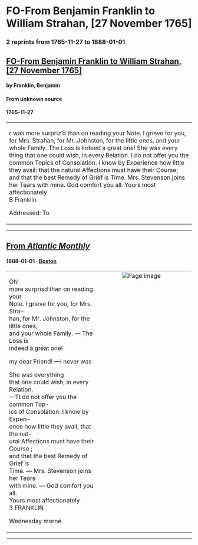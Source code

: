 
# FO-From Benjamin Franklin to William Strahan, [27 November 1765]

### 2 reprints from 1765-11-27 to 1888-01-01

## [FO-From Benjamin Franklin to William Strahan, [27 November 1765]](https://founders.archives.gov/documents/Franklin/01-12-02-0189)

#### by Franklin, Benjamin

#### From unknown source

#### 1765-11-27

<table style="width: 100%;"><tr><td style="width: 50%">

r was more surpriz’d than on reading your Note. I grieve for you, for Mrs. Strahan, for Mr. Johnston, for the little ones, and your whole Family. The Loss is indeed a great one! She was every thing that one could wish, in every Relation. I do not offer you the common Topics of Consolation. I know by Experience how little they avail; that the natural Affections must have their Course; and that the best Remedy of Grief is Time. Mrs. Stevenson joins her Tears with mine. God comfort you all. Yours most affectionately  
B Franklin  
  
Addressed: To
</td></tr></table>

---

## [From _Atlantic Monthly_](https://archive.org/details/sim_atlantic_1888-01_61_363/page/n41/mode/1up?view=theater)

#### 1888-01-01 &middot; [Boston](http://dbpedia.org/resource/Boston)

<table style="width: 100%;"><tr><td style="width: 50%">

  
  
Oh!  
more surprisd than on reading your  
Note. I grieve for you, for Mrs. Stra-  
han, for Mr. Johnston, for the little ones,  
and your whole Family. — The Loss is  
indeed a great one!  
  
my dear Friend! —I never was  
  
She was everything  
that one could wish, in every Relation.  
—TI do not offer you the common Top-  
ics of Consolation. I know by Experi-  
ence how little they avail; that the nat-  
ural Affections must have their Course ;  
and that the best Remedy of Grief is  
Time. — Mrs. Stevenson joins her Tears  
with mine. — God comfort you all.  
Yours most affectionately  
3 FRANKLIN  
  
Wednesday morné.
</td><td style="width: 50%; max-height: 75%; margin: auto; display: block;">
<img alt="Page image" src="https://iiif.archive.org/iiif/sim_atlantic_1888-01_61_363&#0036;41/pct:58.454545,19.548023,34.409091,24.774011/,600/0/default.jpg"/>
</td>
</tr></table>

---

